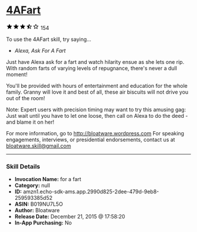 # [4AFart](http://alexa.amazon.com/#skills/amzn1.echo-sdk-ams.app.2990d825-2dee-479d-9eb8-259593385d52)
![3.4 stars](../../images/ic_star_black_18dp_1x.png)![3.4 stars](../../images/ic_star_black_18dp_1x.png)![3.4 stars](../../images/ic_star_black_18dp_1x.png)![3.4 stars](../../images/ic_star_half_black_18dp_1x.png)![3.4 stars](../../images/ic_star_border_black_18dp_1x.png) 154

To use the 4AFart skill, try saying...

* *Alexa, Ask For A Fart*

Just have Alexa ask for a fart and watch hilarity ensue as she lets one rip. With random  farts of varying levels of repugnance, there's never a dull moment!

You'll be provided with hours of entertainment and education for the whole family. Granny will love it and best of all, these air biscuits will not drive you out of the room!

Note: Expert users with precision timing may want to try this amusing gag: Just wait until you have to let one loose, then call on Alexa to do the deed - and blame it on her!

For more information, go to http://bloatware.wordpress.com
For speaking engagements, interviews, or presidential endorsements, contact us at  bloatware.skill@gmail.com

***

### Skill Details

* **Invocation Name:** for a fart
* **Category:** null
* **ID:** amzn1.echo-sdk-ams.app.2990d825-2dee-479d-9eb8-259593385d52
* **ASIN:** B019NU7L5O
* **Author:** Bloatware
* **Release Date:** December 21, 2015 @ 17:58:20
* **In-App Purchasing:** No
